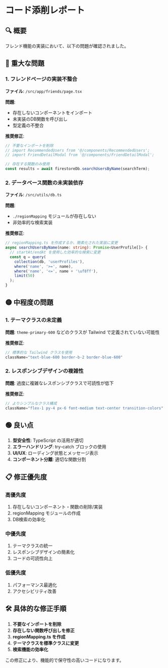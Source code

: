 # コード添削レポート

## 🔍 概要
フレンド機能の実装において、以下の問題が確認されました。

## 🔴 重大な問題

### 1. フレンドページの実装不整合
**ファイル**: `/src/app/friends/page.tsx`

**問題**:
- 存在しないコンポーネントをインポート
- 未実装のDB関数を呼び出し
- 型定義の不整合

**推奨修正**:
```typescript
// 不要なインポートを削除
// import RecommendedUsers from '@/components/RecommendedUsers';
// import FriendDetailModal from '@/components/FriendDetailModal';

// 存在する関数のみ使用
const results = await firestoreDb.searchUsersByName(searchTerm);
```

### 2. データベース関数の未実装依存
**ファイル**: `/src/utils/db.ts`

**問題**:
- `./regionMapping` モジュールが存在しない
- 非効率的な検索実装

**推奨修正**:
```typescript
// regionMapping.ts を作成するか、簡素化された実装に変更
async searchUsersByName(name: string): Promise<UserProfile[]> {
  // startAt/endAt を使用した効率的な検索に変更
  const q = query(
    collection(db, 'userProfiles'),
    where('name', '>=', name),
    where('name', '<=', name + '\uf8ff'),
    limit(50)
  );
}
```

## 🟡 中程度の問題

### 1. テーマクラスの未定義
**問題**: `theme-primary-600` などのクラスが Tailwind で定義されていない可能性

**推奨修正**:
```typescript
// 標準的な Tailwind クラスを使用
className="text-blue-600 border-b-2 border-blue-600"
```

### 2. レスポンシブデザインの複雑性
**問題**: 過度に複雑なレスポンシブクラスで可読性が低下

**推奨修正**:
```typescript
// よりシンプルなクラス構成
className="flex-1 py-4 px-6 font-medium text-center transition-colors"
```

## 🟢 良い点

1. **型安全性**: TypeScript の活用が適切
2. **エラーハンドリング**: try-catch ブロックの使用
3. **UI/UX**: ローディング状態とメッセージ表示
4. **コンポーネント分離**: 適切な関数分割

## 📋 修正優先度

### 高優先度
1. 存在しないコンポーネント・関数の削除/実装
2. regionMapping モジュールの作成
3. DB検索の効率化

### 中優先度
1. テーマクラスの統一
2. レスポンシブデザインの簡素化
3. コードの可読性向上

### 低優先度
1. パフォーマンス最適化
2. アクセシビリティ改善

## 🛠️ 具体的な修正手順

1. **不要なインポートを削除**
2. **存在しない関数呼び出しを修正**
3. **regionMapping.ts を作成**
4. **テーマクラスを標準クラスに変更**
5. **検索機能の効率化**

この修正により、機能的で保守性の高いコードになります。